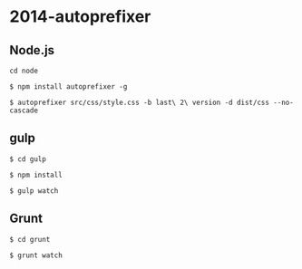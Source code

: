 2014-autoprefixer
=================

## Node.js

```
cd node
```

```
$ npm install autoprefixer -g
```

```
$ autoprefixer src/css/style.css -b last\ 2\ version -d dist/css --no-cascade
```

## gulp

```
$ cd gulp
```

```
$ npm install
```

```
$ gulp watch
```

## Grunt

```
$ cd grunt
```

```
$ grunt watch
```
